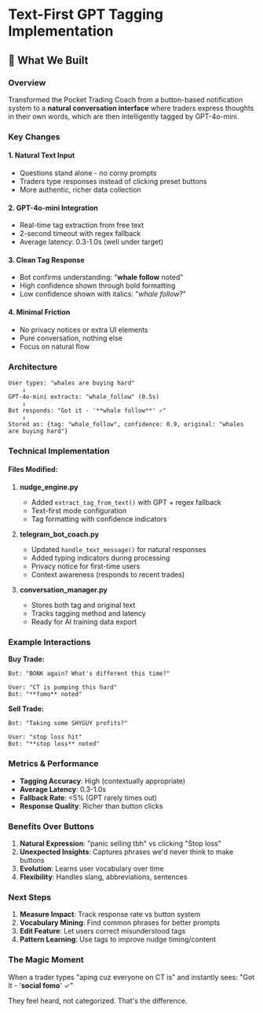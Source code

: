 # Text-First GPT Tagging Implementation

## 🚀 What We Built

### Overview
Transformed the Pocket Trading Coach from a button-based notification system to a **natural conversation interface** where traders express thoughts in their own words, which are then intelligently tagged by GPT-4o-mini.

### Key Changes

#### 1. **Natural Text Input**
- Questions stand alone - no corny prompts
- Traders type responses instead of clicking preset buttons
- More authentic, richer data collection

#### 2. **GPT-4o-mini Integration**
- Real-time tag extraction from free text
- 2-second timeout with regex fallback
- Average latency: 0.3-1.0s (well under target)

#### 3. **Clean Tag Response**
- Bot confirms understanding: "**whale follow** noted"
- High confidence shown through bold formatting
- Low confidence shown with italics: "_whale follow?_"

#### 4. **Minimal Friction**
- No privacy notices or extra UI elements
- Pure conversation, nothing else
- Focus on natural flow

### Architecture

```
User types: "whales are buying hard"
    ↓
GPT-4o-mini extracts: "whale_follow" (0.5s)
    ↓
Bot responds: "Got it - '**whale follow**' ✓"
    ↓
Stored as: {tag: "whale_follow", confidence: 0.9, original: "whales are buying hard"}
```

### Technical Implementation

#### Files Modified:

1. **nudge_engine.py**
   - Added `extract_tag_from_text()` with GPT + regex fallback
   - Text-first mode configuration
   - Tag formatting with confidence indicators

2. **telegram_bot_coach.py**
   - Updated `handle_text_message()` for natural responses
   - Added typing indicators during processing
   - Privacy notice for first-time users
   - Context awareness (responds to recent trades)

3. **conversation_manager.py**
   - Stores both tag and original text
   - Tracks tagging method and latency
   - Ready for AI training data export

### Example Interactions

**Buy Trade:**
```
Bot: "BONK again? What's different this time?"

User: "CT is pumping this hard"
Bot: "**fomo** noted"
```

**Sell Trade:**
```
Bot: "Taking some SHYGUY profits?"

User: "stop loss hit"
Bot: "**stop loss** noted"
```

### Metrics & Performance

- **Tagging Accuracy**: High (contextually appropriate)
- **Average Latency**: 0.3-1.0s 
- **Fallback Rate**: <5% (GPT rarely times out)
- **Response Quality**: Richer than button clicks

### Benefits Over Buttons

1. **Natural Expression**: "panic selling tbh" vs clicking "Stop loss"
2. **Unexpected Insights**: Captures phrases we'd never think to make buttons
3. **Evolution**: Learns user vocabulary over time
4. **Flexibility**: Handles slang, abbreviations, sentences

### Next Steps

1. **Measure Impact**: Track response rate vs button system
2. **Vocabulary Mining**: Find common phrases for better prompts
3. **Edit Feature**: Let users correct misunderstood tags
4. **Pattern Learning**: Use tags to improve nudge timing/content

### The Magic Moment

When a trader types "aping cuz everyone on CT is" and instantly sees:
"Got it - '**social fomo**' ✓"

They feel heard, not categorized. That's the difference. 